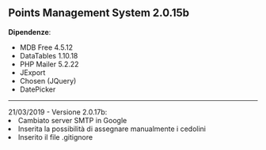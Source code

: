 <B><h2>Points Management System 2.0.15b</B></h2>



<b>Dipendenze</b>:<br><ul>
<li>MDB Free 4.5.12
<li>DataTables 1.10.18
<li>PHP Mailer 5.2.22
<li>JExport
<li>Chosen (JQuery)
<li>DatePicker

</ul>

<hr>
21/03/2019 - Versione 2.0.17b:<br>
<li>Cambiato server SMTP in Google
<li>Inserita la possibilità di assegnare manualmente i cedolini
<li>Inserito il file .gitignore

